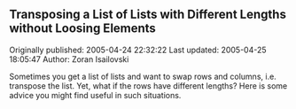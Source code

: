## Transposing a List of Lists with Different Lengths without Loosing Elements

Originally published: 2005-04-24 22:32:22
Last updated: 2005-04-25 18:05:47
Author: Zoran Isailovski

Sometimes you get a list of lists and want to swap rows and columns, i.e. transpose the list. Yet, what if the rows have different lengths? Here is some advice you might find useful in such situations.
